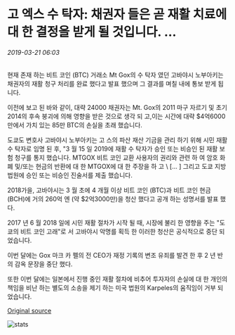# 고 엑스 수 탁자: 채권자 들은 곧 재활 치료에 대 한 결정을 받게 될 것입니다. ...

###### 2019-03-21 06:03

현재 존재 하는 비트 코인 (BTC) 거래소 Mt Gox의 수 탁자 였던 고바야시 노부아키는 채권자의 재활 청구 처리를 완료 했다고 발표 했으며 그 결과를 며칠 내에 통보 받게 됩니다.

이전에 보고 된 바와 같이, 대략 24000 채권자는 Mt. Gox의 2011 마구 자르기 및 초기 2014의 후속 붕괴에 의해 영향을 받은 것으로 생각 되 고,이는 시간에 대략 $4억6000만에서 가치 있는 85만 BTC의 손실을 초래 했습니다.

도쿄도 변호사 고바야시 노부아키는 고 스의 파산 재산 기금을 관리 하기 위해 시민 재활 수 탁자로 임명 된 후, "3 월 15 일 2019에 재활 수 탁자가 승인 또는 비승인 된 재활 보험 청구를 통지 했습니다. MTGOX 비트 코인 교환 사용자의 권리와 관련 하 여 암호 화폐 및/또는 현금의 반환에 대 한 MTGOX에 대 한 주장을 하 고 \ [... \] 그리고 도쿄 지방 법원에 승인 또는 비승인 진술서를 제출 했습니다.

2018가을, 고바야시는 3 월 초에 4 개월 이상 비트 코인 (BTC)과 비트 코인 현금 (BCH)에 거의 260억 엔 (약 $2억3000만)을 청산 했다고 공개 하는 성명서를 발표 했다.

2017 년 6 월 2018 일에 시민 재활 절차가 시작 될 때, 시장에 불리 한 영향을 주는 "도쿄의 비트 코인 고래"로 서 고바야시 악명를 획득 한 이러한 청산은 공식적으로 중단 되었습니다.

이번 달에는 Gox 마크 카 펠의 전 CEO가 재정 기록의 변조 유죄를 발견 한 후 2 년 반의 감옥 문장을 중단 했다.

또한 이번 달에는 일본에서 진행 중인 재활 절차에 비추어 투자자의 손실에 대 한 개인의 책임을 비난 하는 별도의 소송을 제기 하는 미국 법원의 Karpeles의 움직임이 거부 되었습니다.

[Original source](https://cointelegraph.com/news/mt-gox-trustee-creditors-will-soon-receive-decisions-over-rehabilitation-claims)

![stats](https://c.statcounter.com/11760860/0/a89fa40b/1/ "stats")